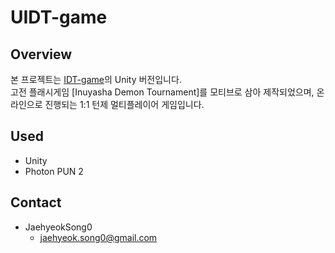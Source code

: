 # UIDT-game

## Overview
본 프로젝트는 [IDT-game](https://github.com/JaehyeokSong0/IDT-game)의 Unity 버전입니다.  
고전 플래시게임 [Inuyasha Demon Tournament]를 모티브로 삼아 제작되었으며, 온라인으로 진행되는 1:1 턴제 멀티플레이어 게임입니다.

## Used
- Unity 
- Photon PUN 2


## Contact
- JaehyeokSong0
    - jaehyeok.song0@gmail.com

